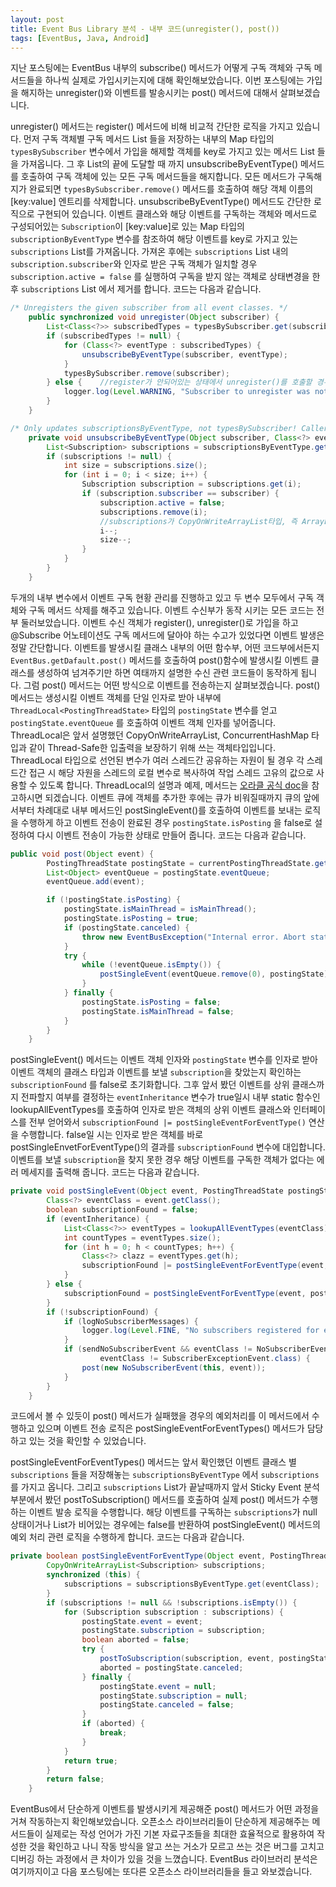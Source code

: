 ```yaml
---
layout: post
title: Event Bus Library 분석 - 내부 코드(unregister(), post())
tags: [EventBus, Java, Android]
---
```


지난 포스팅에는 EventBus 내부의 subscribe() 메서드가 어떻게 구독 객체와 구독 메서드들을 하나씩 실제로 가입시키는지에 대해 확인해보았습니다. 이번 포스팅에는 가입을 해지하는 unregister()와 이벤트를 발송시키는 post() 메서드에 대해서 살펴보겠습니다.

unregister() 메서드는 register() 메서드에 비해 비교적 간단한 로직을 가지고 있습니다. 먼저 구독 객체별 구독 메서드 List 들을 저장하는 내부의 Map 타입의 `typesBySubscriber` 변수에서 가입을 해제할 객체를 key로 가지고 있는 메서드 List 들을 가져옵니다. 그 후 List의 끝에 도달할 때 까지 unsubscribeByEventType() 메서드를 호출하여 구독 객체에 있는 모든 구독 메서드들을 해지합니다. 모든 메서드가 구독해지가 완료되면 `typesBySubscriber.remove()` 메서드를 호출하여 해당 객체 이름의 [key:value] 엔트리를 삭제합니다. unsubscribeByEventType() 메서드도 간단한 로직으로 구현되어 있습니다. 이벤트 클래스와 해당 이벤트를 구독하는 객체와 메서드로 구성되어있는 `Subscription`이 [key:value]로 있는 Map 타입의 `subscriptionByEventType` 변수를 참조하여 해당 이벤트를 key로 가지고 있는 `subscriptions` List를 가져옵니다. 가져온 후에는 `subscriptions` List 내의 `subscription.subscriber`와 인자로 받은 구독 객체가 일치할 경우 `subscription.active = false` 를 실행하여 구독을 받지 않는 객체로 상태변경을 한 후 `subscriptions` List 에서 제거를 합니다. 코드는 다음과 같습니다.
```java
/* Unregisters the given subscriber from all event classes. */
    public synchronized void unregister(Object subscriber) {
        List<Class<?>> subscribedTypes = typesBySubscriber.get(subscriber);
        if (subscribedTypes != null) {
            for (Class<?> eventType : subscribedTypes) {
                unsubscribeByEventType(subscriber, eventType);
            }
            typesBySubscriber.remove(subscriber);
        } else {	//register가 안되어있는 상태에서 unregister()를 호출할 경우 log를 찍어줍니다.
            logger.log(Level.WARNING, "Subscriber to unregister was not registered before: " + subscriber.getClass());
        }
    }
```
```java
/* Only updates subscriptionsByEventType, not typesBySubscriber! Caller must update typesBySubscriber. */
    private void unsubscribeByEventType(Object subscriber, Class<?> eventType) {
        List<Subscription> subscriptions = subscriptionsByEventType.get(eventType);
        if (subscriptions != null) {
            int size = subscriptions.size();
            for (int i = 0; i < size; i++) {
                Subscription subscription = subscriptions.get(i);
                if (subscription.subscriber == subscriber) {
                    subscription.active = false;
                    subscriptions.remove(i);
                    //subscriptions가 CopyOnWriteArrayList타입, 즉 ArrayList 상태여서 remove 후 자동으로 인덱스 갱신이 이루어지지 않아 --연산을 통하여 해결해줍니다.
                    i--;
                    size--;
                }
            }
        }
    }
```

두개의 내부 변수에서 이벤트 구독 현황 관리를 진행하고 있고 두 변수 모두에서 구독 객체와 구독 메서드 삭제를 해주고 있습니다.
이벤트 수신부가 동작 시키는 모든 코드는 전부 둘러보았습니다. 이벤트 수신 객체가 register(), unregister()로 가입을 하고 @Subscribe 어노테이션도 구독 메서드에 달아야 하는 수고가 있었다면 이벤트 발생은 정말 간단합니다. 이벤트를 발생시킬 클래스 내부의 어떤 함수부, 어떤 코드부에서든지 `EventBus.getDafault.post()` 메서드를 호출하여 post()함수에 발생시킬 이벤트 클래스를 생성하여 넘겨주기만 하면 여태까지 설명한 수신 관련 코드들이 동작하게 됩니다. 그럼 post() 메서드는 어떤 방식으로 이벤트를 전송하는지 살펴보겠습니다.
post() 메서드는 생성시킬 이벤트 객체를 단일 인자로 받아 내부에 `ThreadLocal<PostingThreadState>` 타입의 `postingState` 변수를 얻고 `postingState.eventQueue` 를 호출하여 이벤트 객체 인자를 넣어줍니다. ThreadLocal은 앞서 설명했던 CopyOnWriteArrayList, ConcurrentHashMap 타입과 같이 Thread-Safe한 입출력을 보장하기 위해 쓰는 객체타입입니다. ThreadLocal 타입으로 선언된 변수가 여러 스레드간 공유하는 자원이 될 경우 각 스레드간 접근 시 해당 자원을 스레드의 로컬 변수로 복사하여 작업 스레드 고유의 값으로 사용할 수 있도록 합니다. ThreadLocal의 설명과 예제, 메서드는 [오라클 공식 doc](https://docs.oracle.com/javase/7/docs/api/java/lang/ThreadLocal.html/)을 참고하시면 되겠습니다.
이벤트 큐에 객체를 추가한 후에는 큐가 비워질때까지 큐의 앞에서부터 차례대로 내부 메서드인 postSingleEvent()를 호출하여 이벤트를 보내는 로직을 수행하게 하고 이벤트 전송이 완료된 경우 `postingState.isPosting` 을 false로 설정하여 다시 이벤트 전송이 가능한 상태로 만들어 줍니다. 코드는 다음과 같습니다.
```java
public void post(Object event) {
        PostingThreadState postingState = currentPostingThreadState.get();
        List<Object> eventQueue = postingState.eventQueue;
        eventQueue.add(event);

        if (!postingState.isPosting) {
            postingState.isMainThread = isMainThread();
            postingState.isPosting = true;
            if (postingState.canceled) {
                throw new EventBusException("Internal error. Abort state was not reset");
            }
            try {
                while (!eventQueue.isEmpty()) {
                    postSingleEvent(eventQueue.remove(0), postingState);
                }
            } finally {
                postingState.isPosting = false;
                postingState.isMainThread = false;
            }
        }
    }
```

postSingleEvent() 메서드는 이벤트 객체 인자와 `postingState` 변수를 인자로 받아 이벤트 객체의 클래스 타입과 이벤트를 보낼 `subscription`을 찾았는지 확인하는 `subscriptionFound` 를 false로 초기화합니다. 그후 앞서 봤던 이벤트를 상위 클래스까지 전파할지 여부를 결정하는 `eventInheritance` 변수가 true일시 내부 static 함수인 lookupAllEventTypes를 호출하여 인자로 받은 객체의 상위 이벤트 클래스와 인터페이스를 전부 얻어와서 `subscriptionFound |= postSingleEventForEventType()` 연산을 수행합니다. false일 시는 인자로 받은 객체를 바로 postSingleEnvetForEventType()의 결과를 `subscriptionFound` 변수에 대입합니다. 이벤트를 보낼 `subscription`을 찾지 못한 경우 해당 이벤트를 구독한 객체가 없다는 에러 메세지를 출력해 줍니다. 코드는 다음과 같습니다.
```java
private void postSingleEvent(Object event, PostingThreadState postingState) throws Error {
        Class<?> eventClass = event.getClass();
        boolean subscriptionFound = false;
        if (eventInheritance) {
            List<Class<?>> eventTypes = lookupAllEventTypes(eventClass);
            int countTypes = eventTypes.size();
            for (int h = 0; h < countTypes; h++) {
                Class<?> clazz = eventTypes.get(h);
                subscriptionFound |= postSingleEventForEventType(event, postingState, clazz);
            }
        } else {
            subscriptionFound = postSingleEventForEventType(event, postingState, eventClass);
        }
        if (!subscriptionFound) {
            if (logNoSubscriberMessages) {
                logger.log(Level.FINE, "No subscribers registered for event " + eventClass);
            }
            if (sendNoSubscriberEvent && eventClass != NoSubscriberEvent.class &&
                    eventClass != SubscriberExceptionEvent.class) {
                post(new NoSubscriberEvent(this, event));
            }
        }
    }
```

코드에서 볼 수 있듯이 post() 메서드가 실패했을 경우의 예외처리를 이 메서드에서 수행하고 있으며 이벤트 전송 로직은 postSingleEventForEventTypes() 메서드가 담당하고 있는 것을 확인할 수 있었습니다.

postSingleEventForEventTypes() 메서드는 앞서 확인했던 이벤트 클래스 별 `subscriptions` 들을 저장해놓는 `subscriptionsByEventType` 에서 `subscriptions`를 가지고 옵니다. 그리고 `subscriptions` List가 끝날때까지 앞서 Sticky Event 분석 부분에서 봤던 postToSubscription() 메서드를 호출하여 실제 post() 메서드가 수행하는 이벤트 발송 로직을 수행합니다. 해당 이벤트를 구독하는 `subscriptions`가 null 상태이거나 List가 비어있는 경우에는 false를 반환하여 postSingleEvent() 메서드의 예외 처리 관련 로직을 수행하게 합니다. 코드는 다음과 같습니다.
```java
private boolean postSingleEventForEventType(Object event, PostingThreadState postingState, Class<?> eventClass) {
        CopyOnWriteArrayList<Subscription> subscriptions;
        synchronized (this) {
            subscriptions = subscriptionsByEventType.get(eventClass);
        }
        if (subscriptions != null && !subscriptions.isEmpty()) {
            for (Subscription subscription : subscriptions) {
                postingState.event = event;
                postingState.subscription = subscription;
                boolean aborted = false;
                try {
                    postToSubscription(subscription, event, postingState.isMainThread);
                    aborted = postingState.canceled;
                } finally {
                    postingState.event = null;
                    postingState.subscription = null;
                    postingState.canceled = false;
                }
                if (aborted) {
                    break;
                }
            }
            return true;
        }
        return false;
    }
```

EventBus에서 단순하게 이벤트를 발생시키게 제공해준 post() 메서드가 어떤 과정을 거쳐 작동하는지 확인해보았습니다. 오픈소스 라이브러리들이 단순하게 제공해주는 메서드들이 실제로는 작성 언어가 가진 기본 자료구조들을 최대한 효율적으로 활용하여 작성한 것을 확인하고 나니 작동 방식을 알고 쓰는 거소가 모르고 쓰는 것은 버그를 고치고 디버깅 하는 과정에서 큰 차이가 있을 것을 느꼈습니다. EventBus 라이브러리 분석은 여기까지이고 다음 포스팅에는 또다른 오픈소스 라이브러리들을 들고 와보겠습니다.